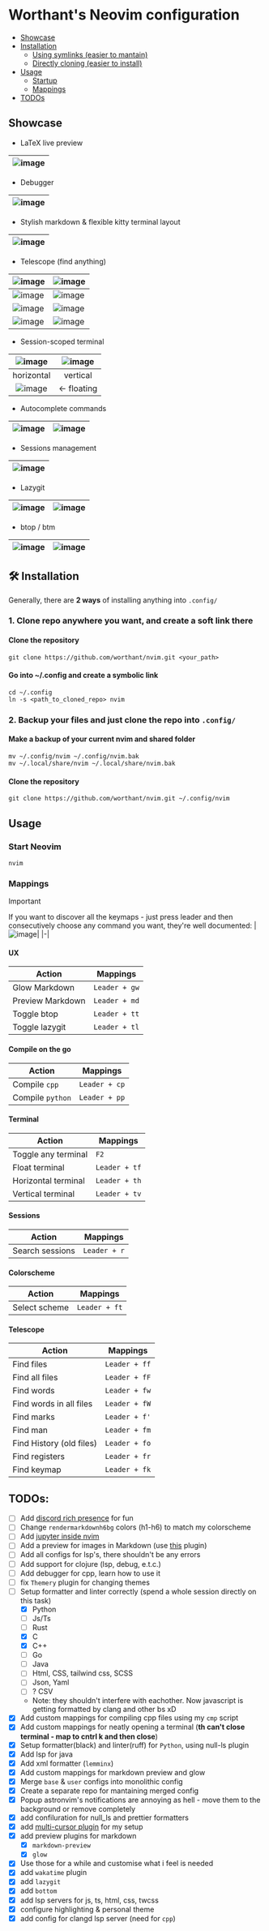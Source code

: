# Worthant's Neovim configuration

- [Showcase](#showcase)
- [Installation](#install)
  - [Using symlinks (easier to mantain)](#symlink)
  - [Directly cloning (easier to install)](#direct)
- [Usage](#usage)
  - [Startup](#start)
  - [Mappings](#mappings)
- [TODOs](#todo)

<a id="showcase"></a>

## Showcase

- LaTeX live preview

|![image](https://github.com/user-attachments/assets/93ba8fc3-5665-4a34-80b5-8c4834af06f7)|
|-|

- Debugger

|![image](https://github.com/user-attachments/assets/0c707052-7717-40f3-8942-fe7faff1e278)|
|-|

- Stylish markdown & flexible kitty terminal layout

|![image](https://github.com/user-attachments/assets/d2ece403-c7af-4fdf-9881-1123c2f4dd35)|
|-|

- Telescope (find anything)

|![image](https://github.com/user-attachments/assets/0131a8a7-93be-4abd-b690-d82ab4247d01)|![image](https://github.com/user-attachments/assets/a883d182-2922-4ccd-928d-3d27881288dc)|
|-|-|
|![image](https://github.com/user-attachments/assets/0e60d795-2757-476d-87aa-b9a217e2f3f2)|![image](https://github.com/user-attachments/assets/7cf23e2e-51a4-4719-915c-a126ea3d6555)|
|![image](https://github.com/user-attachments/assets/2bf338e5-0797-4609-b66a-81e1ab8865f5)|![image](https://github.com/user-attachments/assets/c5101e54-4e24-4760-8eff-f59b41525aef)|
|![image](https://github.com/user-attachments/assets/ca78ef58-d6a9-4f4d-8de1-26bd8464800a)|![image](https://github.com/user-attachments/assets/218f1bb8-2fab-4fe9-818e-8b7039d1cb23)|

- Session-scoped terminal

|![image](https://github.com/user-attachments/assets/291587b0-e57f-487e-aabd-9f12fdcd2627)|![image](https://github.com/user-attachments/assets/4d7e436c-be03-474c-a34b-701108ca192c)|
|:-:|:-:|
|horizontal|vertical|
|![image](https://github.com/user-attachments/assets/a79322e1-c74e-4d74-94d3-81ba7ca86205)|<- floating|

- Autocomplete commands

|![image](https://github.com/user-attachments/assets/03144edb-162f-49d4-8692-36d6c6a9eaf6)|![image](https://github.com/user-attachments/assets/e19c1fda-cc68-4a26-980f-4f3fac299ed3)|
|:-:|:-:|

- Sessions management

|![image](https://github.com/user-attachments/assets/94417ceb-d0bb-44cf-a5ef-826631cfe1f4)|
|-|

- Lazygit

|![image](https://github.com/user-attachments/assets/0d3313bd-f45e-429e-b93d-275c2aa622ad)|![image](https://github.com/user-attachments/assets/3bbd269e-8a0a-46be-b455-87edcc592fc9)|
|-|-|

- btop / btm

|![image](https://github.com/user-attachments/assets/736d362f-8fc9-4514-88ce-984c4463a126)|![image](https://github.com/user-attachments/assets/cd9cbc05-0e69-4b49-9271-1bca5fb706dd)|
|-|-|






<a id="install"></a>
## 🛠️ Installation

Generally, there are **2 ways** of installing anything into `.config/`

<a id="symlink"></a>

### 1. Clone repo anywhere you want, and create a soft link there

#### Clone the repository

```shell
git clone https://github.com/worthant/nvim.git <your_path>
```

#### Go into ~/.config and create a symbolic link

```shell
cd ~/.config
ln -s <path_to_cloned_repo> nvim
```

<a id="direct"></a>

### 2. Backup your files and just clone the repo into `.config/`

#### Make a backup of your current nvim and shared folder

```shell
mv ~/.config/nvim ~/.config/nvim.bak
mv ~/.local/share/nvim ~/.local/share/nvim.bak
```

#### Clone the repository

```shell
git clone https://github.com/worthant/nvim.git ~/.config/nvim
```

<a id="usage"></a>

## Usage

<a id="start"></a>

### Start Neovim

```shell
nvim
```

<a id="mappings"></a>

### Mappings

> [!IMPORTANT] 
> If you want to discover all the keymaps - just press leader and
> then consecutively choose any command you want, they're well documented:
> |![image](https://github.com/user-attachments/assets/22492c4a-380c-456e-8f51-34f69ebbfb14)|
> |-|

#### UX

| Action           | Mappings      |
| ---------------- | ------------- |
| Glow Markdown    | `Leader + gw` |
| Preview Markdown | `Leader + md` |
| Toggle btop      | `Leader + tt` |
| Toggle lazygit   | `Leader + tl` |

#### Compile on the go

| Action           | Mappings      |
| ---------------- | ------------- |
| Compile `cpp`    | `Leader + cp` |
| Compile `python` | `Leader + pp` |

#### Terminal

| Action              | Mappings      |
| ------------------- | ------------- |
| Toggle any terminal | `F2`          |
| Float terminal      | `Leader + tf` |
| Horizontal terminal | `Leader + th` |
| Vertical terminal   | `Leader + tv` |

#### Sessions

| Action          | Mappings     |
| --------------- | ------------ |
| Search sessions | `Leader + r` |

#### Colorscheme

| Action        | Mappings      |
| ------------- | ------------- |
| Select scheme | `Leader + ft` |

#### Telescope

| Action                   | Mappings      |
| ------------------------ | ------------- |
| Find files               | `Leader + ff` |
| Find all files           | `Leader + fF` |
| Find words               | `Leader + fw` |
| Find words in all files  | `Leader + fW` |
| Find marks               | `Leader + f'` |
| Find man                 | `Leader + fm` |
| Find History (old files) | `Leader + fo` |
| Find registers           | `Leader + fr` |
| Find keymap              | `Leader + fk` |

<a id="todo"></a>

## TODOs:

- [ ] Add [discord rich presence](https://github.com/andweeb/presence.nvim?tab=readme-ov-file#notes) for fun
- [ ] Change `rendermarkdownh6bg` colors (h1-h6) to match my colorscheme 
- [ ] Add [jupyter inside nvim](https://github.com/dccsillag/magma-nvim)
- [ ] Add a preview for images in Markdown (use
      [this](https://github.com/3rd/image.nvim) plugin)
- [ ] Add all configs for lsp's, there shouldn't be any errors
- [ ] Add support for clojure (lsp, debug, e.t.c.)
- [ ] Add debugger for cpp, learn how to use it
- [ ] fix `Themery` plugin for changing themes
- [ ] Setup formatter and linter correctly (spend a whole session directly on this task)
  - [x] Python
  - [ ] Js/Ts
  - [ ] Rust
  - [x] C
  - [x] C++
  - [ ] Go
  - [ ] Java
  - [ ] Html, CSS, tailwind css, SCSS
  - [ ] Json, Yaml
  - [ ] ? CSV
  - Note: they shouldn't interfere with eachother. Now javascript is getting
    formatted by clang and other bs xD
- [x] Add custom mappings for compiling cpp files using my `cmp` script
- [x] Add custom mappings for neatly opening a terminal (**<leader>th can't
      close terminal - map to cntrl k and then close**)
- [x] Setup formatter(black) and linter(ruff) for `Python`, using null-ls plugin
- [x] Add lsp for java
- [x] Add xml formatter (`lemminx`)
- [x] Add custom mappings for markdown preview and glow
- [x] Merge `base` & `user` configs into monolithic config
- [x] Create a separate repo for mantaining merged config
- [x] Popup astronvim's notifications are annoying as hell - move them to the
      background or remove completely
- [x] add confiluration for null_ls and prettier formatters
- [x] add [multi-cursor plugin](https://github.com/smoka7/multicursors.nvim) for
      my setup
- [x] add preview plugins for markdown
  - [x] `markdown-preview`
  - [x] `glow`
- [x] Use those for a while and customise what i feel is needed
- [x] add `wakatime` plugin
- [x] add `lazygit`
- [x] add `bottom`
- [x] add lsp servers for js, ts, html, css, twcss
- [x] configure highlighting & personal theme
- [x] add config for clangd lsp server (need for `cpp`)

